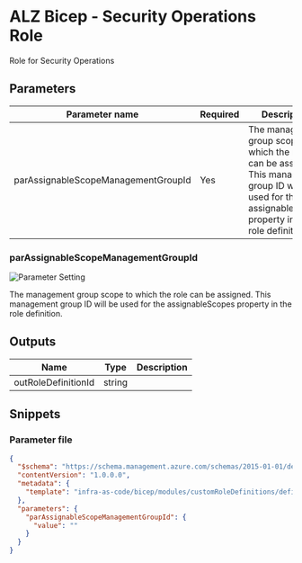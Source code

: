 # ALZ Bicep - Security Operations Role

Role for Security Operations

## Parameters

| Parameter name                      | Required | Description                                                                                                                                                   |
| ----------------------------------- | -------- | ------------------------------------------------------------------------------------------------------------------------------------------------------------- |
| parAssignableScopeManagementGroupId | Yes      | The management group scope to which the role can be assigned. This management group ID will be used for the assignableScopes property in the role definition. |

### parAssignableScopeManagementGroupId

![Parameter Setting](https://img.shields.io/badge/parameter-required-orange?style=flat-square)

The management group scope to which the role can be assigned. This management group ID will be used for the assignableScopes property in the role definition.

## Outputs

| Name                | Type   | Description |
| ------------------- | ------ | ----------- |
| outRoleDefinitionId | string |

## Snippets

### Parameter file

```json
{
  "$schema": "https://schema.management.azure.com/schemas/2015-01-01/deploymentParameters.json#",
  "contentVersion": "1.0.0.0",
  "metadata": {
    "template": "infra-as-code/bicep/modules/customRoleDefinitions/definitions/cafSecurityOperationsRole.json"
  },
  "parameters": {
    "parAssignableScopeManagementGroupId": {
      "value": ""
    }
  }
}
```
